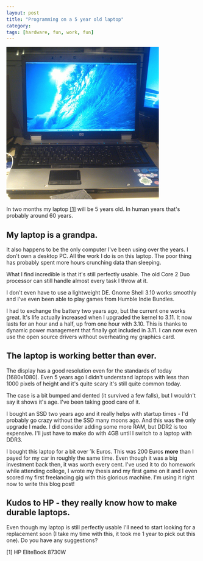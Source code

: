 ```yaml
---
layout: post
title: "Programming on a 5 year old laptop"
category: 
tags: [hardware, fun, work, fun]
---
```



<img alt="the laptop" class="txt-img" style="width: 400px;" 
src="/assets/pics/laptop.jpg" />

In two months my laptop <a href="#laptop1">[1]</a> will be 5 years old. In human years that's probably around 60 years.

My laptop is a grandpa.
----------------------

It also happens to be the only computer I've been using over the years. I don't own a desktop PC. All the work I do
is on this laptop. The poor thing has probably spent more hours crunching data than sleeping.

What I find incredible is that it's still perfectly usable. The old Core 2 Duo processor can still handle almost every task I 
throw at it.

I don't even have to use a lightweight DE. Gnome Shell 3.10 works smoothly and I've even been able to play games 
from Humble Indie Bundles. 

I had to exchange the battery two years ago, but the current one works great. It's life actually increased when I upgraded 
the kernel to 3.11. It now lasts for an hour and a half, up from one hour with 3.10. 
This is thanks to dynamic power management that finally got included in 3.11. I can now even use the open source drivers
without overheating my graphics card.

The laptop is working better than ever.
------------------------------------------------

The display has a good resolution even for the standards of today (1680x1080). Even 5 years ago I didn't understand laptops with
less than 1000 pixels of height and it's quite scary it's still quite common today. 

The case is a bit bumped and dented (it survived a few falls), but I wouldn't say it shows it's age. I've been taking good
care of it.

I bought an SSD two years ago and it really helps with startup times - I'd probably go crazy without the SSD many moons ago. 
And this was the only upgrade I made. I did consider adding some more RAM, but DDR2 is too expensive. I'll just have to make do with 4GB
until I switch to a laptop with DDR3.

I bought this laptop for a bit over 1k Euros. This was 200 Euros **more** than I payed for my car in roughly the same time. 
Even though it was a big investment back then, it was worth every cent. I've used it to do homework while attending college,
I wrote my thesis and my first game on it and I even scored my first freelancing gig with this glorious machine. I'm
using it right now to write this blog post! 

Kudos to HP - they really know how to make durable laptops.
-----------------------------------------------------------

Even though my laptop is still perfectly usable I'll need to start looking for a replacement soon (I take my time with
this, it took me 1 year to pick out this one). Do you have any suggestions?

<div id="laptop1">[1] HP EliteBook 8730W</div>

